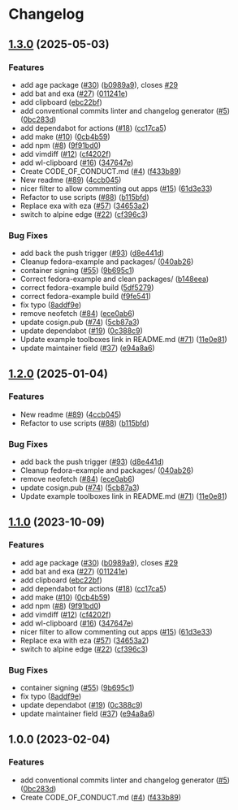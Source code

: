 # Changelog

## [1.3.0](https://github.com/frieser/boxkit/compare/v1.2.0...v1.3.0) (2025-05-03)


### Features

* add age package ([#30](https://github.com/frieser/boxkit/issues/30)) ([b0989a9](https://github.com/frieser/boxkit/commit/b0989a9f791771999c105122b64cbf8687574650)), closes [#29](https://github.com/frieser/boxkit/issues/29)
* add bat and exa ([#27](https://github.com/frieser/boxkit/issues/27)) ([011241e](https://github.com/frieser/boxkit/commit/011241e4ac1fdee5f3fbe8b8321e44ba8a0cb561))
* add clipboard ([ebc22bf](https://github.com/frieser/boxkit/commit/ebc22bf72a10043ebec55c285dfe5274f1378cc5))
* add conventional commits linter and changelog generator ([#5](https://github.com/frieser/boxkit/issues/5)) ([0bc283d](https://github.com/frieser/boxkit/commit/0bc283d271878071ef50a413bab48f3bfc1ab312))
* add dependabot for actions ([#18](https://github.com/frieser/boxkit/issues/18)) ([cc17ca5](https://github.com/frieser/boxkit/commit/cc17ca5202c1777d5e64799b00cb235b72027e24))
* add make ([#10](https://github.com/frieser/boxkit/issues/10)) ([0cb4b59](https://github.com/frieser/boxkit/commit/0cb4b59cdd98c47d2f6bfa21f801b99b045d5e40))
* add npm ([#8](https://github.com/frieser/boxkit/issues/8)) ([9f91bd0](https://github.com/frieser/boxkit/commit/9f91bd09272617c7b9203014222353265dc24947))
* add vimdiff ([#12](https://github.com/frieser/boxkit/issues/12)) ([cf4202f](https://github.com/frieser/boxkit/commit/cf4202f76752561d9b926c81933342a119e8a258))
* add wl-clipboard ([#16](https://github.com/frieser/boxkit/issues/16)) ([347647e](https://github.com/frieser/boxkit/commit/347647ea7f9f7bdb3b42d2a565df866f027a7ade))
* Create CODE_OF_CONDUCT.md ([#4](https://github.com/frieser/boxkit/issues/4)) ([f433b89](https://github.com/frieser/boxkit/commit/f433b89a1ed125c6c0a251c1eec60525cfe35820))
* New readme ([#89](https://github.com/frieser/boxkit/issues/89)) ([4ccb045](https://github.com/frieser/boxkit/commit/4ccb045c84e3de6ed2d3ca3fd97f08c4818f942e))
* nicer filter to allow commenting out apps ([#15](https://github.com/frieser/boxkit/issues/15)) ([61d3e33](https://github.com/frieser/boxkit/commit/61d3e330beb9c2a8bd557ef3872aa6595c76b1b2))
* Refactor to use scripts ([#88](https://github.com/frieser/boxkit/issues/88)) ([b115bfd](https://github.com/frieser/boxkit/commit/b115bfd1d21886124b60493009bb8a1e8da62413))
* Replace exa with eza ([#57](https://github.com/frieser/boxkit/issues/57)) ([34653a2](https://github.com/frieser/boxkit/commit/34653a2dde5b4e1cf895a2d65fc9168e064fa224))
* switch to alpine edge ([#22](https://github.com/frieser/boxkit/issues/22)) ([cf396c3](https://github.com/frieser/boxkit/commit/cf396c369ae8d8bb052df9b0c39d392f61b909ba))


### Bug Fixes

* add back the push trigger ([#93](https://github.com/frieser/boxkit/issues/93)) ([d8e441d](https://github.com/frieser/boxkit/commit/d8e441d157517bf80eb8f5c72bdf8a025c440bc5))
* Cleanup fedora-example and packages/ ([040ab26](https://github.com/frieser/boxkit/commit/040ab262f71a586088a227583b22ca1c259ab907))
* container signing ([#55](https://github.com/frieser/boxkit/issues/55)) ([9b695c1](https://github.com/frieser/boxkit/commit/9b695c1a21a94e7b6a40f5175408b8fc650e9413))
* Correct fedora-example and clean packages/ ([b148eea](https://github.com/frieser/boxkit/commit/b148eea6d158e2c663a72cf274a180eee91b2c8a))
* correct fedora-example build ([5df5279](https://github.com/frieser/boxkit/commit/5df52797c8d62b1d37c1b12d0637b0fc221731f2))
* correct fedora-example build ([f9fe541](https://github.com/frieser/boxkit/commit/f9fe541f82bdfda5509f7b8c1d5a782e283c3b50))
* fix typo ([8addf9e](https://github.com/frieser/boxkit/commit/8addf9e4499a83b2b9b591e9808470f3e3f6a46e))
* remove neofetch ([#84](https://github.com/frieser/boxkit/issues/84)) ([ece0ab6](https://github.com/frieser/boxkit/commit/ece0ab62a72200683246a9b184d87f7def6872a5))
* update cosign.pub ([#74](https://github.com/frieser/boxkit/issues/74)) ([5cb87a3](https://github.com/frieser/boxkit/commit/5cb87a3843be43ba5999c44006df83a09386ac59))
* update dependabot ([#19](https://github.com/frieser/boxkit/issues/19)) ([0c388c9](https://github.com/frieser/boxkit/commit/0c388c958985cdc7d3c2d3de5d6d58de09472edf))
* Update example toolboxes link in README.md ([#71](https://github.com/frieser/boxkit/issues/71)) ([11e0e81](https://github.com/frieser/boxkit/commit/11e0e81e3357638fa675dc6bbf06ab5443076c24))
* update maintainer field ([#37](https://github.com/frieser/boxkit/issues/37)) ([e94a8a6](https://github.com/frieser/boxkit/commit/e94a8a69c34f5692514ebcc8c3ac21e2f33aa947))

## [1.2.0](https://github.com/ublue-os/boxkit/compare/v1.1.0...v1.2.0) (2025-01-04)


### Features

* New readme ([#89](https://github.com/ublue-os/boxkit/issues/89)) ([4ccb045](https://github.com/ublue-os/boxkit/commit/4ccb045c84e3de6ed2d3ca3fd97f08c4818f942e))
* Refactor to use scripts ([#88](https://github.com/ublue-os/boxkit/issues/88)) ([b115bfd](https://github.com/ublue-os/boxkit/commit/b115bfd1d21886124b60493009bb8a1e8da62413))


### Bug Fixes

* add back the push trigger ([#93](https://github.com/ublue-os/boxkit/issues/93)) ([d8e441d](https://github.com/ublue-os/boxkit/commit/d8e441d157517bf80eb8f5c72bdf8a025c440bc5))
* Cleanup fedora-example and packages/ ([040ab26](https://github.com/ublue-os/boxkit/commit/040ab262f71a586088a227583b22ca1c259ab907))
* remove neofetch ([#84](https://github.com/ublue-os/boxkit/issues/84)) ([ece0ab6](https://github.com/ublue-os/boxkit/commit/ece0ab62a72200683246a9b184d87f7def6872a5))
* update cosign.pub ([#74](https://github.com/ublue-os/boxkit/issues/74)) ([5cb87a3](https://github.com/ublue-os/boxkit/commit/5cb87a3843be43ba5999c44006df83a09386ac59))
* Update example toolboxes link in README.md ([#71](https://github.com/ublue-os/boxkit/issues/71)) ([11e0e81](https://github.com/ublue-os/boxkit/commit/11e0e81e3357638fa675dc6bbf06ab5443076c24))

## [1.1.0](https://github.com/ublue-os/boxkit/compare/v1.0.0...v1.1.0) (2023-10-09)


### Features

* add age package ([#30](https://github.com/ublue-os/boxkit/issues/30)) ([b0989a9](https://github.com/ublue-os/boxkit/commit/b0989a9f791771999c105122b64cbf8687574650)), closes [#29](https://github.com/ublue-os/boxkit/issues/29)
* add bat and exa ([#27](https://github.com/ublue-os/boxkit/issues/27)) ([011241e](https://github.com/ublue-os/boxkit/commit/011241e4ac1fdee5f3fbe8b8321e44ba8a0cb561))
* add clipboard ([ebc22bf](https://github.com/ublue-os/boxkit/commit/ebc22bf72a10043ebec55c285dfe5274f1378cc5))
* add dependabot for actions ([#18](https://github.com/ublue-os/boxkit/issues/18)) ([cc17ca5](https://github.com/ublue-os/boxkit/commit/cc17ca5202c1777d5e64799b00cb235b72027e24))
* add make ([#10](https://github.com/ublue-os/boxkit/issues/10)) ([0cb4b59](https://github.com/ublue-os/boxkit/commit/0cb4b59cdd98c47d2f6bfa21f801b99b045d5e40))
* add npm ([#8](https://github.com/ublue-os/boxkit/issues/8)) ([9f91bd0](https://github.com/ublue-os/boxkit/commit/9f91bd09272617c7b9203014222353265dc24947))
* add vimdiff ([#12](https://github.com/ublue-os/boxkit/issues/12)) ([cf4202f](https://github.com/ublue-os/boxkit/commit/cf4202f76752561d9b926c81933342a119e8a258))
* add wl-clipboard ([#16](https://github.com/ublue-os/boxkit/issues/16)) ([347647e](https://github.com/ublue-os/boxkit/commit/347647ea7f9f7bdb3b42d2a565df866f027a7ade))
* nicer filter to allow commenting out apps ([#15](https://github.com/ublue-os/boxkit/issues/15)) ([61d3e33](https://github.com/ublue-os/boxkit/commit/61d3e330beb9c2a8bd557ef3872aa6595c76b1b2))
* Replace exa with eza ([#57](https://github.com/ublue-os/boxkit/issues/57)) ([34653a2](https://github.com/ublue-os/boxkit/commit/34653a2dde5b4e1cf895a2d65fc9168e064fa224))
* switch to alpine edge ([#22](https://github.com/ublue-os/boxkit/issues/22)) ([cf396c3](https://github.com/ublue-os/boxkit/commit/cf396c369ae8d8bb052df9b0c39d392f61b909ba))


### Bug Fixes

* container signing ([#55](https://github.com/ublue-os/boxkit/issues/55)) ([9b695c1](https://github.com/ublue-os/boxkit/commit/9b695c1a21a94e7b6a40f5175408b8fc650e9413))
* fix typo ([8addf9e](https://github.com/ublue-os/boxkit/commit/8addf9e4499a83b2b9b591e9808470f3e3f6a46e))
* update dependabot ([#19](https://github.com/ublue-os/boxkit/issues/19)) ([0c388c9](https://github.com/ublue-os/boxkit/commit/0c388c958985cdc7d3c2d3de5d6d58de09472edf))
* update maintainer field ([#37](https://github.com/ublue-os/boxkit/issues/37)) ([e94a8a6](https://github.com/ublue-os/boxkit/commit/e94a8a69c34f5692514ebcc8c3ac21e2f33aa947))

## 1.0.0 (2023-02-04)


### Features

* add conventional commits linter and changelog generator ([#5](https://github.com/ublue-os/boxkit/issues/5)) ([0bc283d](https://github.com/ublue-os/boxkit/commit/0bc283d271878071ef50a413bab48f3bfc1ab312))
* Create CODE_OF_CONDUCT.md ([#4](https://github.com/ublue-os/boxkit/issues/4)) ([f433b89](https://github.com/ublue-os/boxkit/commit/f433b89a1ed125c6c0a251c1eec60525cfe35820))
